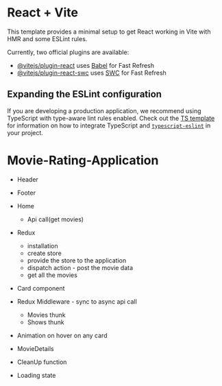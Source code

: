 # React + Vite

This template provides a minimal setup to get React working in Vite with HMR and some ESLint rules.

Currently, two official plugins are available:

- [@vitejs/plugin-react](https://github.com/vitejs/vite-plugin-react/blob/main/packages/plugin-react) uses [Babel](https://babeljs.io/) for Fast Refresh
- [@vitejs/plugin-react-swc](https://github.com/vitejs/vite-plugin-react/blob/main/packages/plugin-react-swc) uses [SWC](https://swc.rs/) for Fast Refresh

## Expanding the ESLint configuration

If you are developing a production application, we recommend using TypeScript with type-aware lint rules enabled. Check out the [TS template](https://github.com/vitejs/vite/tree/main/packages/create-vite/template-react-ts) for information on how to integrate TypeScript and [`typescript-eslint`](https://typescript-eslint.io) in your project.
# Movie-Rating-Application

- Header
- Footer
- Home 
    - Api call(get movies)
- Redux
    - installation
    - create store
    - provide the store to the application
    - dispatch action - post the movie data
    - get all the movies
    
- Card component

- Redux Middleware - sync to async api call

    - Movies thunk
    - Shows thunk
    
- Animation on hover on any card

- MovieDetails
- CleanUp function
- Loading state

